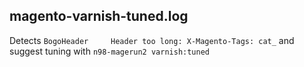 ## magento-varnish-tuned.log

Detects `BogoHeader     Header too long: X-Magento-Tags: cat_` and suggest tuning with `n98-magerun2 varnish:tuned`